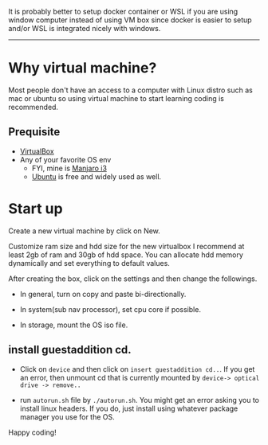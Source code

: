 It is probably better to setup docker container or WSL if you are using window computer instead of using VM box since docker is easier to setup and/or WSL is integrated nicely with windows.

---
# Why virtual machine?

Most people don't have an access to a computer with Linux distro such as mac or ubuntu so using virtual machine to start learning coding is recommended.

## Prequisite

* [VirtualBox](https://www.virtualbox.org/)
* Any of your favorite OS env
  * FYI, mine is [Manjaro i3](https://manjaro.org/download/#Community)
  * [Ubuntu](https://ubuntu.com/download/desktop) is free and widely used as well.

# Start up

Create a new virtual machine by click on New.

Customize ram size and hdd size for the new virtualbox I recommend at least 2gb of ram and 30gb of hdd space. You can allocate hdd memory dynamically and set everything to default values.

After creating the box, click on the settings and then change the followings. 

  * In general, turn on copy and paste bi-directionally.
  
  * In system(sub nav processor), set cpu core  if possible.
  
  * In storage, mount the OS iso file.

## install guestaddition cd.

* Click on `device` and then click on `insert guestaddition cd..`. If you get an error, then unmount cd that is currently mounted by `device-> optical drive -> remove..`

* run `autorun.sh` file by `./autorun.sh`. You might get an error asking you to install linux headers. If you do, just install using whatever package manager you use for the OS.


Happy coding!
